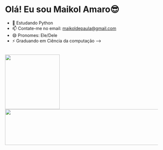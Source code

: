 <h1>Olá! Eu sou Maikol Amaro😎</h1>

- 🌱 Estudando Python
- 📫 Contate-me no email: maikoldepaula@gmail.com
- 😄 Pronomes: Ele/Dele
- ⚡ Graduando em Ciência da computação 
-->
<br>
<div>
<img height="180px" width="-500px" src="https://github-readme-stats.vercel.app/api?username=Maikol031&show_icons=true&theme=tokyonight"/>
<img height="118px" width="550px" src="https://github-readme-stats.vercel.app/api/top-langs/?username=Maikol031&layout=compact&langs_count=16&theme=tokyonight"/>
</div>
<div>
</div>
